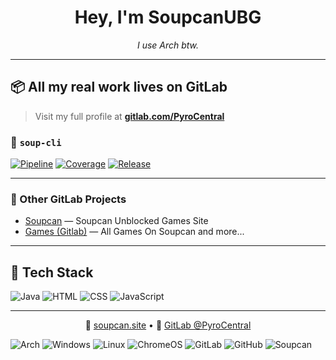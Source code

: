 <h1 align="center">Hey, I'm SoupcanUBG</h1>

<p align="center">
  <em>I use Arch btw.</em>
</p>

---

## 📦 All my real work lives on GitLab

> Visit my full profile at [**gitlab.com/PyroCentral**](https://gitlab.com/PyroCentral)

### 🔧 `soup-cli`

[![Pipeline](https://gitlab.com/PyroCentral/soup-cli/badges/main/pipeline.svg)](https://gitlab.com/PyroCentral/Soupcan/-/pipelines?ref=main)
[![Coverage](https://gitlab.com/PyroCentral/Soupcan/badges/main/coverage.svg)](https://gitlab.com/PyroCentral/Soupcan/-/pipelines?ref=main)
[![Release](https://gitlab.com/PyroCentral/Soupcan/badges/release.svg?order_by=release_at)](https://gitlab.com/PyroCentral/Soupcan/-/releases)

---

### 📂 Other GitLab Projects
 
- [Soupcan](https://gitlab.com/PyroCentral/Soupcan) — Soupcan Unblocked Games Site 
- [Games (Gitlab)](https://gitlab.com/PyroCentral/Games) — All Games On Soupcan and more...

---

## 🧰 Tech Stack

![Java](https://img.shields.io/badge/Java-ED8B00?logo=java&logoColor=white)
![HTML](https://img.shields.io/badge/HTML5-E34F26?logo=html5&logoColor=white)
![CSS](https://img.shields.io/badge/CSS3-1572B6?logo=css3&logoColor=white)
![JavaScript](https://img.shields.io/badge/JavaScript-F7DF1E?logo=javascript&logoColor=black)

---

<p align="center">🔗 <a href="https://soupcan.site">soupcan.site</a> • 🦊 <a href="https://gitlab.com/PyroCentral">GitLab @PyroCentral</a></p>

![Arch](https://img.shields.io/badge/Arch_Linux-1793D1?logo=arch-linux&logoColor=white)
![Windows](https://img.shields.io/badge/Windows-0078D6?logo=windows&logoColor=white)
![Linux](https://img.shields.io/badge/Linux-FCC624?logo=linux&logoColor=black)
![ChromeOS](https://img.shields.io/badge/ChromeOS-4285F4?logo=googlechrome&logoColor=white)
![GitLab](https://img.shields.io/badge/GitLab-FCA121?logo=gitlab&logoColor=white)
![GitHub](https://img.shields.io/badge/GitHub-181717?logo=github&logoColor=white)
![Soupcan](https://badgen.net/badge/Soupcan/Active/0D8ABC?icon=https%3A%2F%2Fgitlab.com%2FPyroCentral%2Fsoupcan%2F-%2Fraw%2Fmain%2Fbrand%2Ffavicon.ico)

